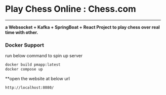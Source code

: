 # Play Chess Online : Chess.com
-------------
**a Websocket + Kafka + SpringBoat + React Project to 
play chess over real time with other.**

### Docker Support
run below command to spin up server
```bash
docker build pmapp:latest
docker compose up
```

**open the website at below url
```
http://localhost:8080/
```
 